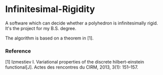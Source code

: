 # Infinitesimal-Rigidity
A software which can decide whether a polyhedron is infinitesimally rigid. It's the project for my B.S. degree.

The algorithm is based on a theorem in [1].


### Reference
[1] Izmestiev I. Variational properties of the discrete hilbert-einstein functional[J]. Actes des rencontres du CIRM, 2013, 3(1): 151–157.
